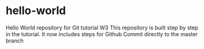 # hello-world
Hello World repository for Git tutorial
W3
This repository is built step by step in the tutorial.
It now includes steps for Github
Commit directly to the master branch
